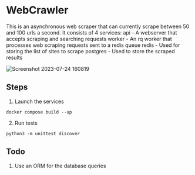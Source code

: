 # WebCrawler
This is an asynchronous web scraper that can currently scrape between 50 and 100 urls a second. It consists of 4 services:
api - A webserver that accepts scraping and searching requests
worker - An rq worker that processes web scraping requests sent to a redis queue
redis - Used for storing the list of sites to scrape
postgres - Used to store the scraped results


![Screenshot 2023-07-24 160819](https://github.com/abhishmitra/WebCrawler/assets/4780519/d22d2e1f-7729-4a67-aa53-b2c6c548f69e)


## Steps 

1. Launch the services

`docker compose build --up`

2. Run tests
   
`python3 -m unittest discover`


## Todo
1. Use an ORM for the database queries
